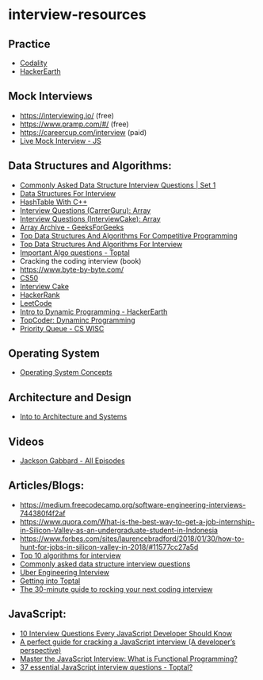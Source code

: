 # interview-resources


## Practice

 - [Codality](https://app.codility.com/programmers/lessons/1-iterations/)
 - [HackerEarth](https://www.hackerearth.com/practice/)

## Mock Interviews

 -  https://interviewing.io/ (free)
 -  https://www.pramp.com/#/ (free)
 -  https://careercup.com/interview (paid)
 - [Live Mock Interview - JS](https://www.youtube.com/watch?v=057Rs6CgJnY)
 
 
## Data Structures and Algorithms:

  - [Commonly Asked Data Structure Interview Questions | Set 1](https://www.geeksforgeeks.org/commonly-asked-data-structure-interview-questions-set-1/)
  - [Data Structures For Interview](http://www.columbia.edu/~jxz2101/#1)
  - [HashTable With C++](https://www.geeksforgeeks.org/implementing-hash-table-open-addressing-linear-probing-cpp/)
  - [Interview Questions (CarrerGuru): Array](https://career.guru99.com/top-50-array-interview-questions-answers/)
  - [Interview Questions (InterviewCake): Array](https://www.interviewcake.com/concept/java/array)
  - [Array Archive - GeeksForGeeks](https://www.geeksforgeeks.org/array-data-structure/)
  - [Top Data Structures And Algorithms For Competitive Programming](https://www.geeksforgeeks.org/top-algorithms-and-data-structures-for-competitive-programming/)
  - [Top Data Structures And Algorithms For Interview](https://www.geeksforgeeks.org/top-10-algorithms-in-interview-questions/)
  - [Important Algo questions - Toptal](https://www.toptal.com/algorithms/interview-questions)
  - Cracking the coding interview (book)
  - https://www.byte-by-byte.com/
  - [CS50](https://www.youtube.com/user/cs50tv)
  - [Interview Cake](https://www.interviewcake.com/)
  - [HackerRank](https://www.hackerrank.com/)
  - [LeetCode](https://leetcode.com/)
  - [Intro to Dynamic Programming - HackerEarth](https://www.hackerearth.com/practice/algorithms/dynamic-programming/introduction-to-dynamic-programming-1/tutorial/)
  - [TopCoder: Dynaminc Programming](https://www.topcoder.com/community/data-science/data-science-tutorials/dynamic-programming-from-novice-to-advanced/)
  - [Priority Queue - CS WISC](http://pages.cs.wisc.edu/~vernon/cs367/notes/11.PRIORITY-Q.html)

## Operating System
  
  - [Operating System Concepts](https://www.amazon.com/Operating-System-Concepts-Abraham-Silberschatz/dp/1118063333/ref=sr_1_1?s=books&ie=UTF8&qid=1506042402&sr=1-1&keywords=Operating+System+Concepts)
 

## Architecture and Design
  
  - [Into to Architecture and Systems](https://www.youtube.com/watch?v=ZgdS0EUmn70)

## Videos

  - [Jackson Gabbard - All Episodes](https://www.youtube.com/channel/UCcdCkJKXlRoXVD03eo-q8mQ)

## Articles/Blogs:
 
 -  https://medium.freecodecamp.org/software-engineering-interviews-744380f4f2af
 -  https://www.quora.com/What-is-the-best-way-to-get-a-job-internship-in-Silicon-Valley-as-an-undergraduate-student-in-Indonesia
 -  https://www.forbes.com/sites/laurencebradford/2018/01/30/how-to-hunt-for-jobs-in-silicon-valley-in-2018/#11577cc27a5d
 -  [Top 10 algorithms for interview](https://www.geeksforgeeks.org/top-10-algorithms-in-interview-questions/)
 -  [Commonly asked data structure interview questions](https://www.geeksforgeeks.org/commonly-asked-data-structure-interview-questions-set-1/)
 - [Uber Engineering Interview](https://eng.uber.com/engineering-interview/)
 - [Getting into Toptal](https://medium.com/@karolisram/getting-into-toptal-the-entire-process-f3ee4f931949)
 - [The 30-minute guide to rocking your next coding interview](https://medium.freecodecamp.org/coding-interviews-for-dummies-5e048933b82b)
 
 
 ## JavaScript:

 - [10 Interview Questions Every JavaScript Developer Should Know](https://medium.com/javascript-scene/10-interview-questions-every-javascript-developer-should-know-6fa6bdf5ad95)
 - [A perfect guide for cracking a JavaScript interview (A developer’s perspective)](https://medium.com/dev-bits/a-perfect-guide-for-cracking-a-javascript-interview-a-developers-perspective-23a5c0fa4d0d)
 - [Master the JavaScript Interview: What is Functional Programming?](https://medium.com/javascript-scene/master-the-javascript-interview-what-is-functional-programming-7f218c68b3a0)
 - [37 essential JavaScript interview questions - Toptal?](https://www.toptal.com/javascript/interview-questions)


